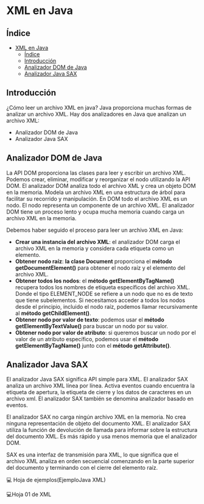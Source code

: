 # XML en Java

## Índice
- [XML en Java](#xml-en-java)
  - [Índice](#índice)
  - [Introducción](#introducción)
  - [Analizador DOM de Java](#analizador-dom-de-java)
  - [Analizador Java SAX](#analizador-java-sax)

## Introducción
¿Cómo leer un archivo XML en java?
Java proporciona muchas formas de analizar un archivo XML. Hay dos analizadores en Java que analizan un archivo XML:
* Analizador DOM de Java
* Analizador Java SAX

## Analizador DOM de Java
La API DOM proporciona las clases para leer y escribir un archivo XML. Podemos crear, eliminar, modificar y reorganizar el nodo utilizando la API DOM. El analizador DOM analiza todo el archivo XML y crea un objeto DOM en la memoria. Modela un archivo XML en una estructura de árbol para facilitar su recorrido y manipulación. En DOM todo el archivo XML es un nodo. El nodo representa un componente de un archivo XML. El analizador DOM tiene un proceso lento y ocupa mucha memoria cuando carga un archivo XML en la memoria.

Debemos haber seguido el proceso para leer un archivo XML en Java:

* __Crear una instancia del archivo XML__: el analizador DOM carga el archivo XML en la memoria y considera cada etiqueta como un elemento.
* __Obtener nodo raíz__: __la clase Document__ proporciona el __método getDocumentElement()__ para obtener el nodo raíz y el elemento del archivo XML.
* __Obtener todos los nodos__: el __método getElementByTagName()__ recupera todos los nombres de etiqueta específicos del archivo XML. Donde el tipo ELEMENT_NODE se refiere a un nodo que no es de texto que tiene subelementos. Si necesitamos acceder a todos los nodos desde el principio, incluido el nodo raíz, podemos llamar recursivamente al __método getChildElement()__.
* __Obtener nodo por valor de texto__: podemos usar el __método getElementByTextValue()__ para buscar un nodo por su valor.
* __Obtener nodo por valor de atributo__: si queremos buscar un nodo por el valor de un atributo específico, podemos usar el __método getElementByTagName()__ junto con el __método getAttribute()__.

<div class="page"/>

## Analizador Java SAX

El analizador Java SAX significa API simple para XML. El analizador SAX analiza un archivo XML línea por línea. Activa eventos cuando encuentra la etiqueta de apertura, la etiqueta de cierre y los datos de caracteres en un archivo xml. El analizador SAX también se denomina analizador basado en eventos.

El analizador SAX no carga ningún archivo XML en la memoria. No crea ninguna representación de objeto del documento XML. El analizador SAX utiliza la función de devolución de llamada para informar sobre la estructura del documento XML. Es más rápido y usa menos memoria que el analizador DOM.

SAX es una interfaz de transmisión para XML, lo que significa que el archivo XML analiza en orden secuencial comenzando en la parte superior del documento y terminando con el cierre del elemento raíz.

:computer: Hoja de ejemplos(EjemploJava XML)

:computer:Hoja 01 de XML
